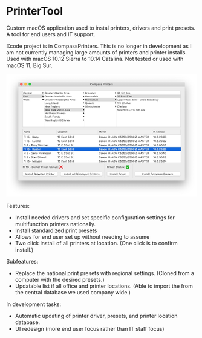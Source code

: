 # PrinterTool
Custom macOS application used to instal printers, drivers and print presets. A tool for end users and IT support. 

Xcode project is in CompassPrinters. This is no longer in development as I am not currently managing large amounts of printers and printer installs. Used with macOS 10.12 Sierra to 10.14 Catalina. Not tested or used with macOS 11, Big Sur.


![User Interface](https://github.com/greentbc/PrinterTool/blob/master/images/NYCnoinstall.jpg?raw=true)


Features:
- Install needed drivers and set specific configuration settings for multifunction printers nationally.
- Install standardized print presets 
- Allows for end user set up without needing to assume 
- Two click install of all printers at location. (One click is to confirm install.)


Subfeatures:
- Replace the national print presets with regional settings. (Cloned from a computer with the desired presets.)
- Updatable list if all office and printer locations. (Able to import the from the central database we used company wide.) 


In development tasks:
- Automatic updating of printer driver, presets, and printer location database. 
- UI redesign (more end user focus rather than IT staff focus)
